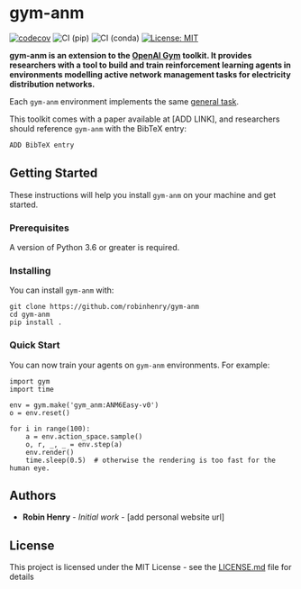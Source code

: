 # gym-anm
[![codecov](https://codecov.io/gh/robinhenry/gym-anm/branch/master/graph/badge.svg?token=7JSMJPPIQ7)](https://codecov.io/gh/robinhenry/gym-anm)
![CI (pip)](https://github.com/robinhenry/gym-anm/workflows/CI%20(pip)/badge.svg)
![CI (conda)](https://github.com/robinhenry/gym-anm/workflows/CI%20(conda)/badge.svg)
[![License: MIT](https://img.shields.io/badge/License-MIT-yellow.svg)](https://opensource.org/licenses/MIT)


**gym-anm is an extension to the [OpenAI Gym](https://github.com/openai/gym) toolkit. It provides researchers 
with a tool to build and train reinforcement learning agents in environments 
modelling active network management tasks for electricity distribution 
networks.**
  <br>
  
Each `gym-anm` environment implements the same [general task](#general_task).
 
 This toolkit comes with a paper available at [ADD LINK], and 
 researchers should reference `gym-anm` with the BibTeX entry:
 ```bash
ADD BibTeX entry
```  

## Getting Started

These instructions will help you install `gym-anm` on your machine and get 
started.

### Prerequisites

A version of Python 3.6 or greater is required.

### Installing

You can install `gym-anm` with:
```
git clone https://github.com/robinhenry/gym-anm
cd gym-anm
pip install .
```

### Quick Start
You can now train your agents on `gym-anm` environments. For example:
```
import gym
import time

env = gym.make('gym_anm:ANM6Easy-v0')
o = env.reset()

for i in range(100):
    a = env.action_space.sample()
    o, r, _, _ = env.step(a)
    env.render()
    time.sleep(0.5)  # otherwise the rendering is too fast for the human eye.
```

## Authors

* **Robin Henry** - *Initial work* - [add personal website url]

## License

This project is licensed under the MIT License - see the [LICENSE.md](LICENSE.md) file for details
